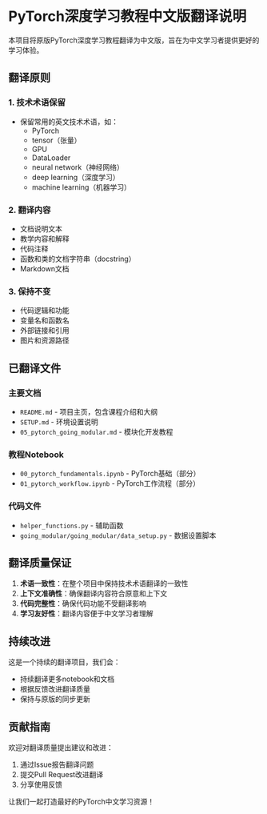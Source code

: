 # PyTorch深度学习教程中文版翻译说明

本项目将原版PyTorch深度学习教程翻译为中文版，旨在为中文学习者提供更好的学习体验。

## 翻译原则

### 1. 技术术语保留
- 保留常用的英文技术术语，如：
  - PyTorch
  - tensor（张量）
  - GPU
  - DataLoader
  - neural network（神经网络）
  - deep learning（深度学习）
  - machine learning（机器学习）

### 2. 翻译内容
- 文档说明文本
- 教学内容和解释
- 代码注释
- 函数和类的文档字符串（docstring）
- Markdown文档

### 3. 保持不变
- 代码逻辑和功能
- 变量名和函数名
- 外部链接和引用
- 图片和资源路径

## 已翻译文件

### 主要文档
- `README.md` - 项目主页，包含课程介绍和大纲
- `SETUP.md` - 环境设置说明
- `05_pytorch_going_modular.md` - 模块化开发教程

### 教程Notebook
- `00_pytorch_fundamentals.ipynb` - PyTorch基础（部分）
- `01_pytorch_workflow.ipynb` - PyTorch工作流程（部分）

### 代码文件
- `helper_functions.py` - 辅助函数
- `going_modular/going_modular/data_setup.py` - 数据设置脚本

## 翻译质量保证

1. **术语一致性**：在整个项目中保持技术术语翻译的一致性
2. **上下文准确性**：确保翻译内容符合原意和上下文
3. **代码完整性**：确保代码功能不受翻译影响
4. **学习友好性**：翻译内容便于中文学习者理解

## 持续改进

这是一个持续的翻译项目，我们会：
- 持续翻译更多notebook和文档
- 根据反馈改进翻译质量
- 保持与原版的同步更新

## 贡献指南

欢迎对翻译质量提出建议和改进：
1. 通过Issue报告翻译问题
2. 提交Pull Request改进翻译
3. 分享使用反馈

让我们一起打造最好的PyTorch中文学习资源！